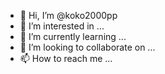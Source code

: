 - 👋 Hi, I’m @koko2000pp
- 👀 I’m interested in ...
- 🌱 I’m currently learning ...
- 💞️ I’m looking to collaborate on ...
- 📫 How to reach me ...

<!---
koko2000pp/koko2000pp is a ✨ special ✨ repository because its `README.md` (this file) appears on your GitHub profile.
You can click the Preview link to take a look at your changes.
--->
